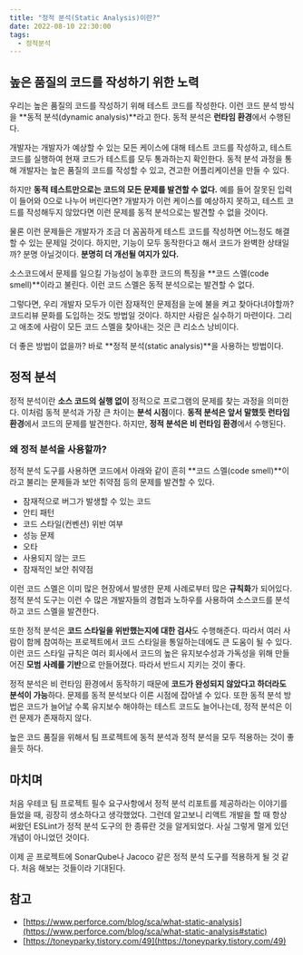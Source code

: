 ```yaml
---
title: "정적 분석(Static Analysis)이란?"
date: 2022-08-10 22:30:00
tags:
  - 정적분석
---
```


## 높은 품질의 코드를 작성하기 위한 노력

우리는 높은 품질의 코드를 작성하기 위해 테스트 코드를 작성한다. 이런 코드 분석 방식을 **동적 분석(dynamic analysis)**라고 한다. 동적 분석은 **런타임 환경**에서 수행된다.

개발자는 개발자가 예상할 수 있는 모든 케이스에 대해 테스트 코드를 작성하고, 테스트 코드를 실행하여 현재 코드가 테스트를 모두 통과하는지 확인한다. 동적 분석 과정을 통해 개발자는 높은 품질의 코드를 작성할 수 있고, 견고한 어플리케이션을 만들 수 있다.

하지만 **동적 테스트만으로는 코드의 모든 문제를 발견할 수 없다.** 예를 들어 잘못된 입력이 들어와 0으로 나누어 버린다면? 개발자가 이런 케이스를 예상하지 못하고, 테스트 코드를 작성해두지 않았다면 이런 문제를 동적 분석으로는 발견할 수 없을 것이다.

물론 이런 문제들은 개발자가 조금 더 꼼꼼하게 테스트 코드를 작성하면 어느정도 해결할 수 있는 문제일 것이다. 하지만, 기능이 모두 동작한다고 해서 코드가 완벽한 상태일까? 분명 아닐것이다. **분명히 더 개선될 여지가 있다.**

소스코드에서 문제를 일으킬 가능성이 농후한 코드의 특징을 **코드 스멜(code smell)**이라고 불린다. 이런 코드 스멜은 동적 분석으로는 발견할 수 없다.

그렇다면, 우리 개발자 모두가 이런 잠재적인 문제점을 눈에 불을 켜고 찾아다녀야할까? 코드리뷰 문화를 도입하는 것도 방법일 것이다. 하지만 사람은 실수하기 마련이다. 그리고 애초에 사람이 모든 코드 스멜을 찾아내는 것은 큰 리소스 낭비이다.

더 좋은 방법이 없을까? 바로 **정적 분석(static analysis)**을 사용하는 방법이다.

## 정적 분석

정적 분석이란 **소스 코드의 실행 없이** 정적으로 프로그램의 문제를 찾는 과정을 의미한다. 이처럼 동적 분석과 가장 큰 차이는 **분석 시점**이다. **동적 분석은 앞서 말했듯 런타임 환경**에서 코드의 문제를 발견한다. 하지만, **정적 분석은 비 런타임 환경**에서 수행된다.

### 왜 정적 분석을 사용할까?

정적 분석 도구를 사용하면 코드에서 아래와 같이 흔히 **코드 스멜(code smell)**이라고 불리는 문제들과 보안 취약점 등의 문제를 발견할 수 있다.

- 잠재적으로 버그가 발생할 수 있는 코드
- 안티 패턴
- 코드 스타일(컨벤션) 위반 여부
- 성능 문제
- 오타
- 사용되지 않는 코드
- 잠재적인 보안 취약점

이런 코드 스멜은 이미 많은 현장에서 발생한 문제 사례로부터 많은 **규칙화**가 되어있다. 정적 분석 도구는 이런 수 많은 개발자들의 경험과 노하우를 사용하여 소스코드를 분석하고 코드 스멜을 발견한다.

또한 정적 분석은 **코드 스타일을 위반했는지에 대한 검사**도 수행해준다. 따라서 여러 사람이 함께 참여하는 프로젝트에서 코드 스타일을 통일하는데에도 큰 도움이 될 수 있다. 이런 코드 스타일 규칙은 여러 회사에서 코드의 높은 유지보수성과 가독성을 위해 만들어진 **모범 사례를 기반**으로 만들어졌다. 따라서 반드시 지키는 것이 좋다.

정적 분석은 비 런타임 환경에서 동작하기 때문에 **코드가 완성되지 않았다고 하더라도 분석이 가능**하다. 문제를 동적 분석보다 이른 시점에 잡아낼 수 있다. 또한 동적 분석 방법은 코드가 늘어날 수록 유지보수 해야하는 테스트 코드도 늘어나는데, 정적 분석은 이런 문제가 존재하지 않다.

높은 코드 품질을 위해서 팀 프로젝트에 동적 분석과 정적 분석을 모두 적용하는 것이 좋을듯 하다.

## 마치며

처음 우테코 팀 프로젝트 필수 요구사항에서 정적 분석 리포트를 제공하라는 이야기를 들었을 때, 굉장히 생소하다고 생각했었다. 그런데 알고보니 리액트 개발을 할 때 항상 써왔던 ESLint가 정적 분석 도구의 한 종류란 것을 알게되었다. 사실 그렇게 멀게 있던 개념이 아니었던 것이다.

이제 곧 프로젝트에 SonarQube나 Jacoco 같은 정적 분석 도구를 적용하게 될 것 같다. 처음 해보는 것들이라 기대된다.

## 참고

- [https://www.perforce.com/blog/sca/what-static-analysis](https://www.perforce.com/blog/sca/what-static-analysis#static)
- [https://toneyparky.tistory.com/49](https://toneyparky.tistory.com/49)
